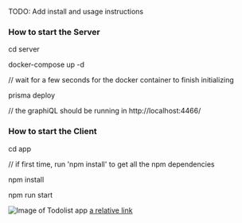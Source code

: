 TODO: Add install and usage instructions

### How to start the Server

cd server

docker-compose up -d

// wait for a few seconds for the docker container to finish initializing

prisma deploy

// the graphiQL should be running in http://localhost:4466/



### How to start the Client

cd app

// if first time, run 'npm install' to get all the npm dependencies

npm install

npm run start

![Image of Todolist app](https://github.com/smiley168/to-do-list-app.git/app/public/ToDoList-screencastly.gif)
[a relative link](app/public/ToDoList-screencastly.gif)
